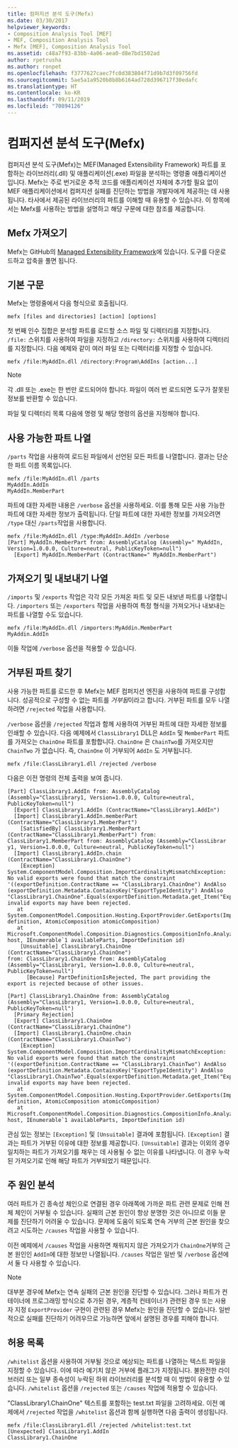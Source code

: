 ```yaml
---
title: 컴퍼지션 분석 도구(Mefx)
ms.date: 03/30/2017
helpviewer_keywords:
- Composition Analysis Tool [MEF]
- MEF, Composition Analysis Tool
- Mefx [MEF], Composition Analysis Tool
ms.assetid: c48a7f93-83bb-4a06-aea0-d8e7bd1502ad
author: rpetrusha
ms.author: ronpet
ms.openlocfilehash: f3777627caec7fc0d383804f71d9b7d3f09756fd
ms.sourcegitcommit: 5ae5a1a9520b8b8b6164ad728d396717f30edafc
ms.translationtype: HT
ms.contentlocale: ko-KR
ms.lasthandoff: 09/11/2019
ms.locfileid: "70894126"
---
```

# <a name="composition-analysis-tool-mefx"></a>컴퍼지션 분석 도구(Mefx)
컴퍼지션 분석 도구(Mefx)는 MEF(Managed Extensibility Framework) 파트를 포함하는 라이브러리(.dll) 및 애플리케이션(.exe) 파일을 분석하는 명령줄 애플리케이션입니다. Mefx는 주로 번거로운 추적 코드를 애플리케이션 자체에 추가할 필요 없이 MEF 애플리케이션에서 컴퍼지션 실패를 진단하는 방법을 개발자에게 제공하는 데 사용됩니다. 타사에서 제공된 라이브러리의 파트를 이해할 때 유용할 수 있습니다. 이 항목에서는 Mefx를 사용하는 방법을 설명하고 해당 구문에 대한 참조를 제공합니다.  
  
<a name="getting_mefx"></a>   
## <a name="getting-mefx"></a>Mefx 가져오기  
 Mefx는 GitHub의 [Managed Extensibility Framework](https://github.com/MicrosoftArchive/mef/releases/tag/4.0)에 있습니다. 도구를 다운로드하고 압축을 풀면 됩니다.  
  
<a name="basic_syntax"></a>   
## <a name="basic-syntax"></a>기본 구문  
 Mefx는 명령줄에서 다음 형식으로 호출됩니다.  
  
```console
mefx [files and directories] [action] [options]  
```  
  
 첫 번째 인수 집합은 분석할 파트를 로드할 소스 파일 및 디렉터리를 지정합니다. `/file:` 스위치를 사용하여 파일을 지정하고 `/directory:` 스위치를 사용하여 디렉터리를 지정합니다. 다음 예제와 같이 여러 파일 또는 디렉터리를 지정할 수 있습니다.  
  
```console  
mefx /file:MyAddIn.dll /directory:Program\AddIns [action...]  
```  
  
> [!NOTE]
> 각 .dll 또는 .exe는 한 번만 로드되어야 합니다. 파일이 여러 번 로드되면 도구가 잘못된 정보를 반환할 수 있습니다.  
  
 파일 및 디렉터리 목록 다음에 명령 및 해당 명령의 옵션을 지정해야 합니다.  
  
<a name="listing_available_parts"></a>   
## <a name="listing-available-parts"></a>사용 가능한 파트 나열  
 `/parts` 작업을 사용하여 로드된 파일에서 선언된 모든 파트를 나열합니다. 결과는 단순한 파트 이름 목록입니다.  
  
```console
mefx /file:MyAddIn.dll /parts  
MyAddIn.AddIn  
MyAddIn.MemberPart  
```  
  
 파트에 대한 자세한 내용은 `/verbose` 옵션을 사용하세요. 이를 통해 모든 사용 가능한 파트에 대한 자세한 정보가 출력됩니다. 단일 파트에 대한 자세한 정보를 가져오려면 `/type` 대신 `/parts`작업을 사용합니다.  
  
```console  
mefx /file:MyAddIn.dll /type:MyAddIn.AddIn /verbose  
[Part] MyAddIn.MemberPart from: AssemblyCatalog (Assembly=" MyAddIn, Version=1.0.0.0, Culture=neutral, PublicKeyToken=null")  
  [Export] MyAddIn.MemberPart (ContractName=" MyAddIn.MemberPart")  
```  
  
<a name="listing_imports_and_exports"></a>   
## <a name="listing-imports-and-exports"></a>가져오기 및 내보내기 나열  
 `/imports` 및 `/exports` 작업은 각각 모든 가져온 파트 및 모든 내보낸 파트를 나열합니다. `/importers` 또는 `/exporters` 작업을 사용하여 특정 형식을 가져오거나 내보내는 파트를 나열할 수도 있습니다.  
  
```console  
mefx /file:MyAddIn.dll /importers:MyAddin.MemberPart  
MyAddin.AddIn  
```  
  
 이들 작업에 `/verbose` 옵션을 적용할 수 있습니다.  
  
<a name="finding_rejected_parts"></a>   
## <a name="finding-rejected-parts"></a>거부된 파트 찾기  
 사용 가능한 파트를 로드한 후 Mefx는 MEF 컴퍼지션 엔진을 사용하여 파트를 구성합니다. 성공적으로 구성할 수 없는 파트를 *거부됨*이라고 합니다. 거부된 파트를 모두 나열하려면 `/rejected` 작업을 사용합니다.  
  
 `/verbose` 옵션을 `/rejected` 작업과 함께 사용하여 거부된 파트에 대한 자세한 정보를 인쇄할 수 있습니다. 다음 예제에서 `ClassLibrary1` DLL은 `AddIn` 및 `MemberPart` 파트를 가져오는 `ChainOne` 파트를 포함합니다. `ChainOne` 은 `ChainTwo`를 가져오지만 `ChainTwo` 가 없습니다. 즉, `ChainOne` 이 거부되어 `AddIn` 도 거부됩니다.  
  
```console  
mefx /file:ClassLibrary1.dll /rejected /verbose  
```  
  
 다음은 이전 명령의 전체 출력을 보여 줍니다.  
  
```output
[Part] ClassLibrary1.AddIn from: AssemblyCatalog (Assembly="ClassLibrary1, Version=1.0.0.0, Culture=neutral, PublicKeyToken=null")  
  [Export] ClassLibrary1.AddIn (ContractName="ClassLibrary1.AddIn")  
  [Import] ClassLibrary1.AddIn.memberPart (ContractName="ClassLibrary1.MemberPart")  
    [SatisfiedBy] ClassLibrary1.MemberPart (ContractName="ClassLibrary1.MemberPart") from: ClassLibrary1.MemberPart from: AssemblyCatalog (Assembly="ClassLibrar  
y1, Version=1.0.0.0, Culture=neutral, PublicKeyToken=null")  
  [Import] ClassLibrary1.AddIn.chain (ContractName="ClassLibrary1.ChainOne")  
    [Exception] System.ComponentModel.Composition.ImportCardinalityMismatchException: No valid exports were found that match the constraint '((exportDefinition.ContractName == "ClassLibrary1.ChainOne") AndAlso (exportDefinition.Metadata.ContainsKey("ExportTypeIdentity") AndAlso "ClassLibrary1.ChainOne".Equals(exportDefinition.Metadata.get_Item("ExportTypeIdentity"))))', invalid exports may have been rejected.  
   at System.ComponentModel.Composition.Hosting.ExportProvider.GetExports(ImportDefinition definition, AtomicComposition atomicComposition)  
   at Microsoft.ComponentModel.Composition.Diagnostics.CompositionInfo.AnalyzeImportDefinition(ExportProvider host, IEnumerable`1 availableParts, ImportDefinition id)  
    [Unsuitable] ClassLibrary1.ChainOne (ContractName="ClassLibrary1.ChainOne")  
from: ClassLibrary1.ChainOne from: AssemblyCatalog (Assembly="ClassLibrary1, Version=1.0.0.0, Culture=neutral, PublicKeyToken=null")  
      [Because] PartDefinitionIsRejected, The part providing the export is rejected because of other issues.  
  
[Part] ClassLibrary1.ChainOne from: AssemblyCatalog (Assembly="ClassLibrary1, Version=1.0.0.0, Culture=neutral, PublicKeyToken=null")  
  [Primary Rejection]  
  [Export] ClassLibrary1.ChainOne (ContractName="ClassLibrary1.ChainOne")  
  [Import] ClassLibrary1.ChainOne.chain (ContractName="ClassLibrary1.ChainTwo")  
    [Exception] System.ComponentModel.Composition.ImportCardinalityMismatchException: No valid exports were found that match the constraint '((exportDefinition.ContractName == "ClassLibrary1.ChainTwo") AndAlso (exportDefinition.Metadata.ContainsKey("ExportTypeIdentity") AndAlso "ClassLibrary1.ChainTwo".Equals(exportDefinition.Metadata.get_Item("ExportTypeIdentity"))))', invalid exports may have been rejected.  
   at System.ComponentModel.Composition.Hosting.ExportProvider.GetExports(ImportDefinition definition, AtomicComposition atomicComposition)  
   at Microsoft.ComponentModel.Composition.Diagnostics.CompositionInfo.AnalyzeImportDefinition(ExportProvider host, IEnumerable`1 availableParts, ImportDefinition id)  
```  
  
 관심 있는 정보는 `[Exception]` 및 `[Unsuitable]` 결과에 포함됩니다. `[Exception]` 결과는 파트가 거부된 이유에 대한 정보를 제공합니다. `[Unsuitable]` 결과는 이외의 경우 일치하는 파트가 가져오기를 채우는 데 사용될 수 없는 이유를 나타냅니다. 이 경우 누락된 가져오기로 인해 해당 파트가 거부되었기 때문입니다.  
  
<a name="analyzing_primary_causes"></a>   
## <a name="analyzing-primary-causes"></a>주 원인 분석  
 여러 파트가 긴 종속성 체인으로 연결된 경우 아래쪽에 가까운 파트 관련 문제로 인해 전체 체인이 거부될 수 있습니다. 실패의 근본 원인이 항상 분명한 것은 아니므로 이들 문제를 진단하기 어려울 수 있습니다. 문제에 도움이 되도록 연속 거부의 근본 원인을 찾으려고 시도하는 `/causes` 작업을 사용할 수 있습니다.  
  
 이전 예제에서 `/causes` 작업을 사용하면 채워지지 않은 가져오기가 `ChainOne`거부의 근본 원인인 `AddIn`에 대한 정보만 나열됩니다. `/causes` 작업은 일반 및 `/verbose` 옵션에서 둘 다 사용할 수 있습니다.  
  
> [!NOTE]
> 대부분 경우에 Mefx는 연속 실패의 근본 원인을 진단할 수 있습니다. 그러나 파트가 컨테이너에 프로그래밍 방식으로 추가된 경우, 계층적 컨테이너가 관련된 경우 또는 사용자 지정 `ExportProvider` 구현이 관련된 경우 Mefx는 원인을 진단할 수 없습니다. 일반적으로 실패를 진단하기 어려우므로 가능하면 앞에서 설명된 경우를 피해야 합니다.  
  
<a name="white_lists"></a>   
## <a name="white-lists"></a>허용 목록  
 `/whitelist` 옵션을 사용하여 거부될 것으로 예상되는 파트를 나열하는 텍스트 파일을 지정할 수 있습니다. 이에 따라 예기치 않은 거부에 플래그가 지정됩니다. 불완전한 라이브러리 또는 일부 종속성이 누락된 하위 라이브러리를 분석할 때 이 방법이 유용할 수 있습니다. `/whitelist` 옵션을 `/rejected` 또는 `/causes` 작업에 적용할 수 있습니다.  
  
 "ClassLibrary1.ChainOne" 텍스트를 포함하는 test.txt 파일을 고려하세요. 이전 예제에서 `/rejected` 작업을 `/whitelist` 옵션과 함께 실행하면 다음 출력이 생성됩니다.  
  
```console
mefx /file:ClassLibrary1.dll /rejected /whitelist:test.txt  
[Unexpected] ClassLibrary1.AddIn  
ClassLibrary1.ChainOne  
```
